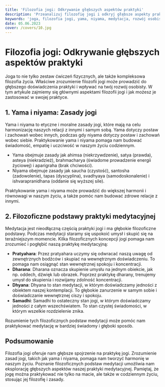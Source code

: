 ```yaml
---
title: 'Filozofia jogi: Odkrywanie głębszych aspektów praktyki'
description: 'Przeanalizuj filozofię jogi i odkryj głębsze aspekty praktyki. Poznaj zasady jogi, takie jak yama i niyama, oraz filozoficzne podstawy praktyki medytacyjnej. Dowiedz się, jak te filozoficzne koncepcje mogą poszerzyć twoje zrozumienie jogi i wpłynąć na twój rozwój osobisty.'
keywords: 'joga, filozofia jogi, yama, niyama, medytacja, rozwój osobisty'
date: 05.06.2023
cover: /covers/10.jpg
---
```


# Filozofia jogi: Odkrywanie głębszych aspektów praktyki

Joga to nie tylko zestaw ćwiczeń fizycznych, ale także kompleksowa filozofia życia. Właściwe zrozumienie filozofii jogi może prowadzić do głębszego doświadczenia praktyki i wpływać na twój rozwój osobisty. W tym artykule zajmiemy się głównymi aspektami filozofii jogi i jak możesz je zastosować w swojej praktyce.

## 1. Yama i niyama: Zasady jogi

Yama i niyama to etyczne i moralne zasady jogi, które mają na celu harmonizację naszych relacji z innymi i samym sobą. Yama dotyczy postaw i zachowań wobec innych, podczas gdy niyama dotyczy postaw i zachowań wobec siebie. Praktykowanie yama i niyama pomaga nam budować świadomość, empatię i uczciwość w naszym życiu codziennym.

- Yama obejmuje zasady jak ahimsa (niekrzywdzenie), satya (prawda), asteya (niekradzież), brahmacharya (świadome prowadzenie energii życiowej) i aparigraha (brak chciwości).
- Niyama obejmuje zasady jak saucha (czystość), santosha (zadowolenie), tapas (dyscyplina), svadhyaya (samodoskonalenie) i ishvarapranidhana (oddanie się wyższej sile).

Praktykowanie yama i niyama może prowadzić do większej harmonii i równowagi w naszym życiu, a także pomóc nam budować zdrowe relacje z innymi.

## 2. Filozoficzne podstawy praktyki medytacyjnej

Medytacja jest nieodłączną częścią praktyki jogi i ma głębokie filozoficzne podstawy. Podczas medytacji staramy się uspokoić umysł i skupić się na teraźniejszym momencie. Kilka filozoficznych koncepcji jogi pomaga nam zrozumieć i pogłębić naszą praktykę medytacyjną:

- **Pratyahara**: Przez pratyahara uczymy się odwracać naszą uwagę od zewnętrznych bodźców i skupiać na wewnętrznym doświadczeniu. To pomaga nam osiągnąć stan wewnętrznej spokoju i koncentracji.
- **Dharana**: Dharana oznacza skupienie umysłu na jednym obiekcie, jak np. oddech, dźwięk lub obrazek. Poprzez praktykę dharany, trenujemy umysł do skupienia i rozwijamy zdolność koncentracji.
- **Dhyana**: Dhyana to stan medytacji, w którym doświadczamy jedności z obiektem naszej kontemplacji. To głębokie zanurzenie w samym sobie i doświadczanie wewnętrznej ciszy i spokoju.
- **Samadhi**: Samadhi to ostateczny stan jogi, w którym doświadczamy jedności z całym wszechświatem. To stan czystej świadomości, w którym wszelkie rozdzielenie znika.

Rozumienie tych filozoficznych podstaw medytacji może pomóc nam praktykować medytację w bardziej świadomy i głęboki sposób.

## Podsumowanie

Filozofia jogi oferuje nam głębsze spojrzenie na praktykę jogi. Zrozumienie zasad jogi, takich jak yama i niyama, pomaga nam tworzyć harmonię w naszym życiu. Poznanie filozoficznych podstaw medytacji umożliwia nam eksplorację głębszych aspektów naszej praktyki medytacyjnej. Pamiętaj, że jogę można praktykować nie tylko na macie, ale także w codziennym życiu, stosując jej filozofię i zasady.
